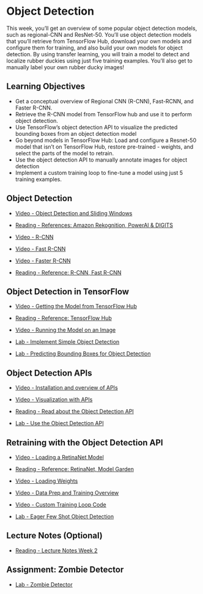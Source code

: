 # Object Detection

This week, you’ll get an overview of some popular object detection models, such as regional-CNN and ResNet-50. You’ll use object detection models that you’ll retrieve from TensorFlow Hub, download your own models and configure them for training, and also build your own models for object detection. By using transfer learning, you will train a model to detect and localize rubber duckies using just five training examples. You’ll also get to manually label your own rubber ducky images!

## Learning Objectives

- Get a conceptual overview of Regional CNN (R-CNN), Fast-RCNN, and Faster R-CNN.
- Retrieve the R-CNN model from TensorFlow hub and use it to perform object detection.
- Use TensorFlow’s object detection API to visualize the predicted bounding boxes from an object detection model
- Go beyond models in TensorFlow Hub: Load and configure a Resnet-50 model that isn’t on TensorFlow Hub, restore pre-trained - weights, and select the parts of the model to retrain.
- Use the object detection API to manually annotate images for object detection
- Implement a custom training loop to fine-tune a model using just 5 training examples.

## Object Detection

- [Video - Object Detection and Sliding Windows](https://www.coursera.org/learn/advanced-computer-vision-with-tensorflow/lecture/088bZ/object-detection-and-sliding-windows)

- [Reading - References: Amazon Rekognition, PowerAI & DIGITS](https://www.coursera.org/learn/advanced-computer-vision-with-tensorflow/supplement/3oVBO/references-amazon-rekognition-powerai-digits)

- [Video - R-CNN](https://www.coursera.org/learn/advanced-computer-vision-with-tensorflow/lecture/8NV2T/r-cnn)

- [Video - Fast R-CNN](https://www.coursera.org/learn/advanced-computer-vision-with-tensorflow/lecture/FjbUm/fast-r-cnn)

- [Video - Faster R-CNN](https://www.coursera.org/learn/advanced-computer-vision-with-tensorflow/lecture/VHfKu/faster-r-cnn)

- [Reading - Reference: R-CNN, Fast R-CNN](https://www.coursera.org/learn/advanced-computer-vision-with-tensorflow/supplement/tzRMX/reference-r-cnn-fast-r-cnn)

## Object Detection in TensorFlow

- [Video - Getting the Model from TensorFlow Hub](https://www.coursera.org/learn/advanced-computer-vision-with-tensorflow/lecture/tZDzl/getting-the-model-from-tensorflow-hub)

- [Reading - Reference: TensorFlow Hub](https://www.tensorflow.org/hub)

- [Video - Running the Model on an Image](https://www.coursera.org/learn/advanced-computer-vision-with-tensorflow/lecture/Et4Te/running-the-model-on-an-image)

- [Lab - Implement Simple Object Detection](./Labs/C3_W2_Lab_1_Simple_Object_Detection.ipynb)

- [Lab - Predicting Bounding Boxes for Object Detection](./Labs/C3_W2_Lab_2_Object_Detection.ipynb)

## Object Detection APIs

- [Video - Installation and overview of APIs](https://www.coursera.org/learn/advanced-computer-vision-with-tensorflow/lecture/vW2pY/installation-and-overview-of-apis)

- [Video - Visualization with APIs](https://www.coursera.org/learn/advanced-computer-vision-with-tensorflow/lecture/dqRWA/visualization-with-apis)

- [Reading - Read about the Object Detection API](https://www.coursera.org/learn/advanced-computer-vision-with-tensorflow/supplement/m2Z8o/read-about-the-object-detection-api)

- [Lab - Use the Object Detection API](./Labs/tf2_object_detection.ipynb)

## Retraining with the Object Detection API

- [Video - Loading a RetinaNet Model](https://www.coursera.org/learn/advanced-computer-vision-with-tensorflow/lecture/jKPMG/loading-a-retinanet-model)

- [Reading - Reference: RetinaNet, Model Garden](https://www.coursera.org/learn/advanced-computer-vision-with-tensorflow/supplement/RvSzb/reference-retinanet-model-garden)

- [Video - Loading Weights](https://www.coursera.org/learn/advanced-computer-vision-with-tensorflow/lecture/k3UjZ/loading-weights)

- [Video - Data Prep and Training Overview](https://www.coursera.org/learn/advanced-computer-vision-with-tensorflow/lecture/PVaTB/data-prep-and-training-overview)

- [Video - Custom Training Loop Code](https://www.coursera.org/learn/advanced-computer-vision-with-tensorflow/lecture/Yj69C/custom-training-loop-code)

- [Lab - Eager Few Shot Object Detection](./Labs/interactive_eager_few_shot_od_training_colab.ipynb)

## Lecture Notes (Optional)

- [Reading - Lecture Notes Week 2](./Readings/C3_W2.pdf)

## Assignment: Zombie Detector

- [Lab - Zombie Detector](./Labs/C3W2_Assignment.ipynb)